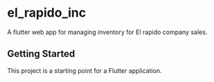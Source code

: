 # el_rapido_inc

A flutter web app for managing inventory for El rapido company sales.

## Getting Started

This project is a starting point for a Flutter application.
